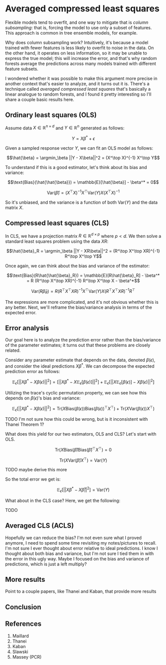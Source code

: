 # Averaged compressed least squares

Flexible models tend to overfit, and one way to mitigate that is *column subsampling*: that is, forcing the model to use only a subset of features. This approach is common in tree ensemble models, for example.

Why does column subsampling work? Intuitively, it's because a model trained with fewer features is less likely to overfit to noise in the data. On the other hand, it operates on less information, so it may be unable to express the true model; this will increase the error, and that's why random forests average the predictions across many models trained with different feature subsets.

I wondered whether it was possible to make this argument more precise in another context that's easier to analyze, and it turns out it is. There's a technique called *averaged compressed least squares* that's basically a linear analogue to random forests, and I found it pretty interesting so I'll share a couple basic results here.

<!-- Why does column subsampling work? To think about why doing so could improve a model's out-of-sample perforance, let's consider the standard bias-variance decomposition. 

[Need to explain this, including the notation.] -->

<!-- $$\mathbb{E}_{\mathcal{D}, \epsilon}[(f(x; \mathcal{D}) - y)^2] = \mathbb{E}_\mathcal{D}[f(x; \mathcal{D} - \mathbb{E}_\mathcal{D}[f(x; \mathcal{D})])^2] + (\mathbb{E}_\mathcal{D}[f(x; \mathcal{D})] - y)^2 + \sigma^2$$ -->

<!-- $$\mathbb{E}_{\mathcal{D}, \epsilon}[(\hat{f}(x; \mathcal{D}) - y)^2] = (\text{Bias}_\mathcal{D}[\hat{f}(x; \mathcal{D})] )^2 + \text{Var}_\mathcal{D}[\hat{f}(x; \mathcal{D})] + \sigma^2$$

$$\text{Bias}_\mathcal{D}[\hat{f}(x; \mathcal{D})] = \mathbb{E}_\mathcal{D}[\hat{f}(x; \mathcal{D})] - f(x)$$

$$\text{Var}(\hat{f}(x; \mathcal{D})) = \mathbb{E}_\mathcal{D}[(\hat{f}(x; \mathcal{D}) - \mathbb{E}_\mathcal{D}[\hat{f}(x; \mathcal{D})])^2]$$

When we train using a smaller number of features, two things should happen. First, the relative lack of flexibility means that our model may be unable to expression the true function $f(x)$, so the bias should increase; this should increase the error. Second,  -->

## Ordinary least squares (OLS)

Assume data $X \in \mathbb{R}^{n \times d}$ and $Y \in \mathbb{R}^n$ generated as follows:

$$Y = X\beta^* + \epsilon$$

Given a sampled response vector $Y$, we can fit an OLS model as follows:

$$\hat{\beta} = \argmin_\beta ||Y - X\beta||^2 = (X^\top X)^{-1} X^\top Y$$

To understand if this is a good estimator, let's think about its bias and variance:

$$\text{Bias}(\hat{\hat{\beta}}) = \mathbb{E}[\hat{\beta}] - \beta^* = 0$$

$$\text{Var}(\hat{\beta}) = (X^\top X)^{-1} X^\top \text{Var}(Y) X (X^\top X)^{-1}$$

<!-- Let's also think about the expected prediction error, or the deviation between $X\hat{\beta}$ and the correct predictions $X\beta^*$:

$$\mathbb{E}[||X\beta^* - X\hat{\beta}||^2] = ||X\beta^* - X \mathbb{E}[\hat{\beta}]||^2 + \mathbb{E}[||XX \mathbb{E}[\hat{\beta}] - X\hat{\beta}||^2]$$

Hold on, this error decomposition is annoying, let me do this more generically because it will end up being bias + variance -->

So it's unbiased, and the variance is a function of both $\text{Var}(Y)$ and the data matrix $X$.

## Compressed least squares (CLS)

In CLS, we have a projection matrix $R \in \mathbb{R}^{d \times p}$ where $p < d$. We then solve a standard least squares problem using the data $XR$:

$$\hat{\beta}_R = \argmin_\beta ||Y - XR\beta||^2 = (R^\top X^\top XR)^{-1} R^\top X^\top Y$$

Once again, we can think about the bias and variance of the estimator:

$$\text{Bias}(R\hat{\hat{\beta}_R}) = \mathbb{E}[R\hat{\beta}_R] - \beta^* = R (R^\top X^\top XR)^{-1} R^\top X^\top X - \beta^*$$

$$\text{Var}(R\hat{\beta}_R) = R (R^\top X^\top X R)^{-1} X^\top \text{Var}(Y) X (R^\top X^\top X R)^{-1}R^\top $$

The expressions are more complicated, and it's not obvious whether this is any better. Next, we'll reframe the bias/variance analysis in terms of the expected error.

## Error analysis

Our goal here is to analyze the prediction error rather than the bias/variance of the parameter estimates; it turns out that these problems are closely related.

Consider any parameter estimate that depends on the data, denoted $\beta(\epsilon)$, and consider the ideal predictions $X\beta^*$. We can decompose the expected prediction error as follows:

$$\mathbb{E}_\epsilon [ ||X\beta^* - X\beta(\epsilon)||^2 ] = [ ||X\beta^* - X \mathbb{E}_\epsilon [\beta(\epsilon)] ||^2 ] + \mathbb{E}_\epsilon [ ||X \mathbb{E}_\epsilon[\beta(\epsilon)] - X\beta(\epsilon)||^2 ]$$

Utilizing the trace's cyclic permutation property, we can see how this depends on $\beta(\epsilon)$'s bias and variance:

$$\mathbb{E}_\epsilon [ ||X\beta^* - X\beta(\epsilon)||^2 ] = \text{Tr}(X \text{Bias}(\beta(\epsilon)) \text{Bias}(\beta(\epsilon))^\top X^\top) + \text{Tr}(X \text{Var}(\beta(\epsilon)) X^\top)$$

TODO I'm not sure how this could be wrong, but is it inconsistent with Thanei Theorem 1?

What does this yield for our two estimators, OLS and CLS? Let's start with OLS.

$$\text{Tr}(X \text{Bias}(\hat{\beta}) \text{Bias}(\hat{\beta})^\top X^\top) = 0$$

$$\text{Tr}(X \text{Var}(\hat{\beta}) X^\top) = \text{Var}(Y)$$

TODO maybe derive this more

So the total error we get is:

$$\mathbb{E}_\epsilon [ ||X\beta^* - X\hat{\beta}||^2 ] = \text{Var}(Y)$$

What about in the CLS case? Here, we get the following:

TODO

## Averaged CLS (ACLS)

Hopefully we can reduce the bias? I'm not even sure what I proved anymore, I need to spend some time revisiting my notes/pictures to recall. I'm not sure I ever thought about error relative to ideal predictions. I know I thought about both bias and variance, but I'm not sure I tied them in with the error in this ugly way. Maybe I focused on the bias and variance of predictions, which is just a left multiply?

## More results

Point to a couple papers, like Thanei and Kaban, that provide more results

## Conclusion

## References

1. Maillard
2. Thanei
3. Kaban
4. Slawski
5. Massey (PCR)
